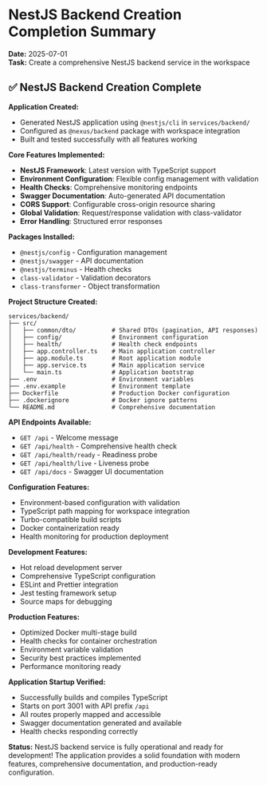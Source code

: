 # NestJS Backend Creation Completion Summary

**Date:** 2025-07-01  
**Task:** Create a comprehensive NestJS backend service in the workspace

## ✅ NestJS Backend Creation Complete

**Application Created:**
- Generated NestJS application using `@nestjs/cli` in `services/backend/`
- Configured as `@nexus/backend` package with workspace integration
- Built and tested successfully with all features working

**Core Features Implemented:**
- **NestJS Framework**: Latest version with TypeScript support
- **Environment Configuration**: Flexible config management with validation
- **Health Checks**: Comprehensive monitoring endpoints
- **Swagger Documentation**: Auto-generated API documentation
- **CORS Support**: Configurable cross-origin resource sharing
- **Global Validation**: Request/response validation with class-validator
- **Error Handling**: Structured error responses

**Packages Installed:**
- `@nestjs/config` - Configuration management
- `@nestjs/swagger` - API documentation
- `@nestjs/terminus` - Health checks
- `class-validator` - Validation decorators
- `class-transformer` - Object transformation

**Project Structure Created:**
```
services/backend/
├── src/
│   ├── common/dto/          # Shared DTOs (pagination, API responses)
│   ├── config/              # Environment configuration
│   ├── health/              # Health check endpoints
│   ├── app.controller.ts    # Main application controller
│   ├── app.module.ts        # Root application module
│   ├── app.service.ts       # Main application service
│   └── main.ts              # Application bootstrap
├── .env                     # Environment variables
├── .env.example             # Environment template
├── Dockerfile               # Production Docker configuration
├── .dockerignore            # Docker ignore patterns
└── README.md                # Comprehensive documentation
```

**API Endpoints Available:**
- `GET /api` - Welcome message
- `GET /api/health` - Comprehensive health check
- `GET /api/health/ready` - Readiness probe
- `GET /api/health/live` - Liveness probe
- `GET /api/docs` - Swagger UI documentation

**Configuration Features:**
- Environment-based configuration with validation
- TypeScript path mapping for workspace integration
- Turbo-compatible build scripts
- Docker containerization ready
- Health monitoring for production deployment

**Development Features:**
- Hot reload development server
- Comprehensive TypeScript configuration
- ESLint and Prettier integration
- Jest testing framework setup
- Source maps for debugging

**Production Features:**
- Optimized Docker multi-stage build
- Health checks for container orchestration
- Environment variable validation
- Security best practices implemented
- Performance monitoring ready

**Application Startup Verified:**
- Successfully builds and compiles TypeScript
- Starts on port 3001 with API prefix `/api`
- All routes properly mapped and accessible
- Swagger documentation generated and available
- Health checks responding correctly

**Status:** NestJS backend service is fully operational and ready for development! The application provides a solid foundation with modern features, comprehensive documentation, and production-ready configuration.
